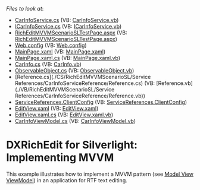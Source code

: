 <!-- default file list -->
*Files to look at*:

* [CarInfoService.cs](./CS/RichEditMVVMScenarioSL.Web/App_Code/CarInfoService.cs) (VB: [CarInfoService.vb](./VB/RichEditMVVMScenarioSL.Web/App_Code/CarInfoService.vb))
* [ICarInfoService.cs](./CS/RichEditMVVMScenarioSL.Web/App_Code/ICarInfoService.cs) (VB: [ICarInfoService.vb](./VB/RichEditMVVMScenarioSL.Web/App_Code/ICarInfoService.vb))
* [RichEditMVVMScenarioSLTestPage.aspx](./CS/RichEditMVVMScenarioSL.Web/RichEditMVVMScenarioSLTestPage.aspx) (VB: [RichEditMVVMScenarioSLTestPage.aspx](./VB/RichEditMVVMScenarioSL.Web/RichEditMVVMScenarioSLTestPage.aspx))
* [Web.config](./CS/RichEditMVVMScenarioSL.Web/Web.config) (VB: [Web.config](./VB/RichEditMVVMScenarioSL.Web/Web.config))
* [MainPage.xaml](./CS/RichEditMVVMScenarioSL/MainPage.xaml) (VB: [MainPage.xaml](./VB/RichEditMVVMScenarioSL/MainPage.xaml))
* [MainPage.xaml.cs](./CS/RichEditMVVMScenarioSL/MainPage.xaml.cs) (VB: [MainPage.xaml.vb](./VB/RichEditMVVMScenarioSL/MainPage.xaml.vb))
* [CarInfo.cs](./CS/RichEditMVVMScenarioSL/Model/CarInfo.cs) (VB: [CarInfo.vb](./VB/RichEditMVVMScenarioSL/Model/CarInfo.vb))
* [ObservableObject.cs](./CS/RichEditMVVMScenarioSL/ObservableObject.cs) (VB: [ObservableObject.vb](./VB/RichEditMVVMScenarioSL/ObservableObject.vb))
* [Reference.cs](./CS/RichEditMVVMScenarioSL/Service References/CarInfoServiceReference/Reference.cs) (VB: [Reference.vb](./VB/RichEditMVVMScenarioSL/Service References/CarInfoServiceReference/Reference.vb))
* [ServiceReferences.ClientConfig](./CS/RichEditMVVMScenarioSL/ServiceReferences.ClientConfig) (VB: [ServiceReferences.ClientConfig](./VB/RichEditMVVMScenarioSL/ServiceReferences.ClientConfig))
* [EditView.xaml](./CS/RichEditMVVMScenarioSL/View/EditView.xaml) (VB: [EditView.xaml](./VB/RichEditMVVMScenarioSL/View/EditView.xaml))
* [EditView.xaml.cs](./CS/RichEditMVVMScenarioSL/View/EditView.xaml.cs) (VB: [EditView.xaml.vb](./VB/RichEditMVVMScenarioSL/View/EditView.xaml.vb))
* [CarInfoViewModel.cs](./CS/RichEditMVVMScenarioSL/ViewModel/CarInfoViewModel.cs) (VB: [CarInfoViewModel.vb](./VB/RichEditMVVMScenarioSL/ViewModel/CarInfoViewModel.vb))
<!-- default file list end -->
# DXRichEdit for Silverlight: Implementing MVVM


<p>This example illustrates how to implement a MVVM pattern (see <a href="http://en.wikipedia.org/wiki/Model_View_ViewModel"><u>Model View ViewModel</u></a>) in an application for RTF text editing.</p>

<br/>



